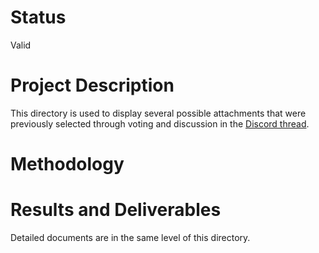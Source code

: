 # Status

Valid

# Project Description

This directory is used to display several possible attachments that were previously selected through voting and discussion in the [Discord thread](https://discord.com/channels/853833144037277726/1362396188615250090/1371554269970300959).

# Methodology



# Results and Deliverables

Detailed documents are in the same level of this directory.
